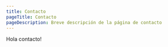 ```yaml
---
title: Contacto
pageTitle: Contacto
pageDescription: Breve descripción de la página de contacto
---
```


Hola contacto!
